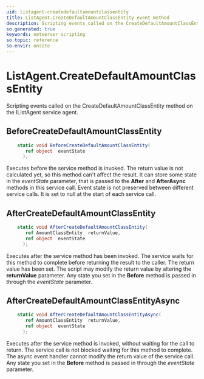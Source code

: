 ```yaml
---
uid: listagent-createdefaultamountclassentity
title: ListAgent.CreateDefaultAmountClassEntity event method
description: Scripting events called on the CreateDefaultAmountClassEntity method on the ListAgent service agent.
so.generated: true
keywords: netserver scripting
so.topic: reference
so.envir: onsite
---
```

# ListAgent.CreateDefaultAmountClassEntity

Scripting events called on the <see cref='M:IListAgent.CreateDefaultAmountClassEntity'>CreateDefaultAmountClassEntity</see> method on the <see cref='IListAgent'>IListAgent</see>  service agent.

## BeforeCreateDefaultAmountClassEntity
```cs
    static void BeforeCreateDefaultAmountClassEntity(
       ref object  eventState
      );
```
Executes before the service method is invoked.
The return value is not calculated yet, so this method can't affect the result.
It can store some state in the *eventState* parameter, that is passed to the **After** and **AfterAsync** methods in this service call.
Event state is not preserved between different service calls. It is set to null at the start of each service call.
## AfterCreateDefaultAmountClassEntity
```cs
    static void AfterCreateDefaultAmountClassEntity(
       ref AmountClassEntity  returnValue,
       ref object  eventState
      );
```
Executes after the service method has been invoked. The service waits for this method to complete before returning the result to the caller.
The return value has been set. The script may modify the return value by altering the **returnValue** parameter.
Any state you set in the **Before** method is passed in through the *eventState* parameter.
## AfterCreateDefaultAmountClassEntityAsync
```cs
    static void AfterCreateDefaultAmountClassEntityAsync(
       ref AmountClassEntity  returnValue,
       ref object  eventState
      );
```
Executes after the service method is invoked, without waiting for the call to return.
The service call is not blocked waiting for this method to complete.
The async event handler cannot modify the return value of the service call.
Any state you set in the **Before** method is passed in through the *eventState* parameter.

